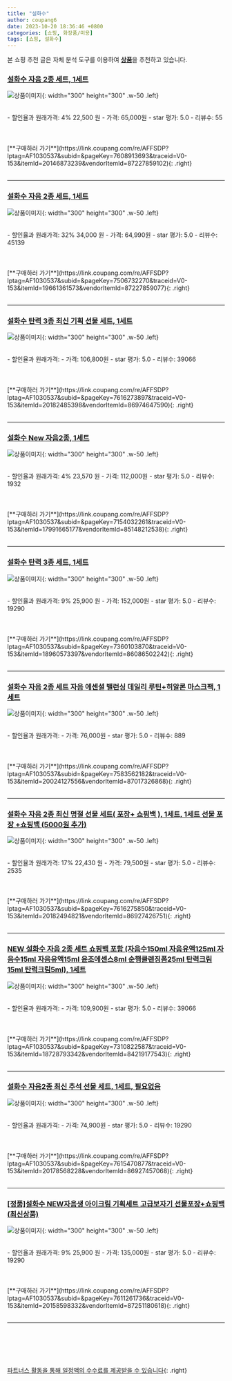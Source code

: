 ```yaml
---
title: "설화수"
author: coupang6
date: 2023-10-20 18:36:46 +0800
categories: [쇼핑, 화장품/미용]
tags: [쇼핑, 설화수]
---
```


본 쇼핑 추천 글은 자체 분석 도구를 이용하여 [**상품**](https://link.coupang.com/a/bao1ui)을 추천하고 있습니다.

### [설화수 자음 2종 세트, 1세트](https://link.coupang.com/re/AFFSDP?lptag=AF1030537&subid=&pageKey=7608913693&traceid=V0-153&itemId=20146873239&vendorItemId=87227859102)

![상품이미지](https://thumbnail8.coupangcdn.com/thumbnails/remote/230x230ex/image/vendor_inventory/32d9/0e0d90b146531c08bb110d984762ba331b395c8177a0717ba34ead50f85b.jpg){: width="300" height="300" .w-50 .left}


<br>
- 할인율과 원래가격: 4%  22,500   원
- 가격: 65,000원
- star 평가: 5.0
- 리뷰수: 55
<br>
<br>
<br>
<br>
[**구매하러 가기**](https://link.coupang.com/re/AFFSDP?lptag=AF1030537&subid=&pageKey=7608913693&traceid=V0-153&itemId=20146873239&vendorItemId=87227859102){: .right}
<br>
<br>

---

### [설화수 자음 2종 세트, 1세트](https://link.coupang.com/re/AFFSDP?lptag=AF1030537&subid=&pageKey=7506732270&traceid=V0-153&itemId=19661361573&vendorItemId=87227859077)

![상품이미지](https://thumbnail8.coupangcdn.com/thumbnails/remote/230x230ex/image/vendor_inventory/32d9/0e0d90b146531c08bb110d984762ba331b395c8177a0717ba34ead50f85b.jpg){: width="300" height="300" .w-50 .left}


<br>
- 할인율과 원래가격: 32%  34,000   원
- 가격: 64,990원
- star 평가: 5.0
- 리뷰수: 45139
<br>
<br>
<br>
<br>
[**구매하러 가기**](https://link.coupang.com/re/AFFSDP?lptag=AF1030537&subid=&pageKey=7506732270&traceid=V0-153&itemId=19661361573&vendorItemId=87227859077){: .right}
<br>
<br>

---

### [설화수 탄력 3종 최신 기획 선물 세트, 1세트](https://link.coupang.com/re/AFFSDP?lptag=AF1030537&subid=&pageKey=7616273897&traceid=V0-153&itemId=20182485398&vendorItemId=86974647590)

![상품이미지](https://thumbnail7.coupangcdn.com/thumbnails/remote/230x230ex/image/vendor_inventory/ef1b/981c713f30742b45effeef32edf911a845cd22baafab6d37db26c4d8e7ea.jpg){: width="300" height="300" .w-50 .left}


<br>
- 할인율과 원래가격: 
- 가격: 106,800원
- star 평가: 5.0
- 리뷰수: 39066
<br>
<br>
<br>
<br>
[**구매하러 가기**](https://link.coupang.com/re/AFFSDP?lptag=AF1030537&subid=&pageKey=7616273897&traceid=V0-153&itemId=20182485398&vendorItemId=86974647590){: .right}
<br>
<br>

---

### [설화수 New 자음2종, 1세트](https://link.coupang.com/re/AFFSDP?lptag=AF1030537&subid=&pageKey=7154032261&traceid=V0-153&itemId=17991665177&vendorItemId=85148212538)

![상품이미지](https://thumbnail6.coupangcdn.com/thumbnails/remote/230x230ex/image/retail/images/4173917782382193-aecaab22-634d-4570-8e6f-0cad29b2149e.jpg){: width="300" height="300" .w-50 .left}


<br>
- 할인율과 원래가격: 4%  23,570   원
- 가격: 112,000원
- star 평가: 5.0
- 리뷰수: 1932
<br>
<br>
<br>
<br>
[**구매하러 가기**](https://link.coupang.com/re/AFFSDP?lptag=AF1030537&subid=&pageKey=7154032261&traceid=V0-153&itemId=17991665177&vendorItemId=85148212538){: .right}
<br>
<br>

---

### [설화수 탄력 3종 세트, 1세트](https://link.coupang.com/re/AFFSDP?lptag=AF1030537&subid=&pageKey=7360103870&traceid=V0-153&itemId=18960573397&vendorItemId=86086502242)

![상품이미지](https://thumbnail7.coupangcdn.com/thumbnails/remote/230x230ex/image/retail/images/5299441220227741-0db641a5-6a98-49ab-9b1f-539a66e6aa78.jpg){: width="300" height="300" .w-50 .left}


<br>
- 할인율과 원래가격: 9%  25,900   원
- 가격: 152,000원
- star 평가: 5.0
- 리뷰수: 19290
<br>
<br>
<br>
<br>
[**구매하러 가기**](https://link.coupang.com/re/AFFSDP?lptag=AF1030537&subid=&pageKey=7360103870&traceid=V0-153&itemId=18960573397&vendorItemId=86086502242){: .right}
<br>
<br>

---

### [설화수 자음 2종 세트 자음 에센셜 밸런싱 데일리 루틴+히알론 마스크팩, 1세트](https://link.coupang.com/re/AFFSDP?lptag=AF1030537&subid=&pageKey=7583562182&traceid=V0-153&itemId=20024127556&vendorItemId=87017326868)

![상품이미지](https://thumbnail9.coupangcdn.com/thumbnails/remote/230x230ex/image/vendor_inventory/ef1e/8c2edfd27690e3c9a975042daacba816ed24ae6d95e32eca7e57b479cc01.jpg){: width="300" height="300" .w-50 .left}


<br>
- 할인율과 원래가격: 
- 가격: 76,000원
- star 평가: 5.0
- 리뷰수: 889
<br>
<br>
<br>
<br>
[**구매하러 가기**](https://link.coupang.com/re/AFFSDP?lptag=AF1030537&subid=&pageKey=7583562182&traceid=V0-153&itemId=20024127556&vendorItemId=87017326868){: .right}
<br>
<br>

---

### [설화수 자음 2종 최신 명절 선물 세트( 포장+ 쇼핑백 ), 1세트, 1세트 선물 포장 +쇼핑백 (5000원 추가)](https://link.coupang.com/re/AFFSDP?lptag=AF1030537&subid=&pageKey=7616275850&traceid=V0-153&itemId=20182494821&vendorItemId=86927426751)

![상품이미지](https://thumbnail10.coupangcdn.com/thumbnails/remote/230x230ex/image/vendor_inventory/5674/f41f5116250cd0752582cc0f3a73bc7e36533952176b3534b9bd5f78f2b6.png){: width="300" height="300" .w-50 .left}


<br>
- 할인율과 원래가격: 17%  22,430   원
- 가격: 79,500원
- star 평가: 5.0
- 리뷰수: 2535
<br>
<br>
<br>
<br>
[**구매하러 가기**](https://link.coupang.com/re/AFFSDP?lptag=AF1030537&subid=&pageKey=7616275850&traceid=V0-153&itemId=20182494821&vendorItemId=86927426751){: .right}
<br>
<br>

---

### [NEW 설화수 자음 2종 세트 쇼핑백 포함 (자음수150ml 자음유액125ml 자음수15ml 자음유액15ml 윤조에센스8ml 순행클렌징폼25ml 탄력크림15ml 탄력크림5ml), 1세트](https://link.coupang.com/re/AFFSDP?lptag=AF1030537&subid=&pageKey=7310822587&traceid=V0-153&itemId=18728793342&vendorItemId=84219177543)

![상품이미지](https://thumbnail10.coupangcdn.com/thumbnails/remote/230x230ex/image/vendor_inventory/4e6f/e8c112ba0a92fa30a917cd7f2b34b167e8df8e9befd4375fd9646b42865d.jpg){: width="300" height="300" .w-50 .left}


<br>
- 할인율과 원래가격: 
- 가격: 109,900원
- star 평가: 5.0
- 리뷰수: 39066
<br>
<br>
<br>
<br>
[**구매하러 가기**](https://link.coupang.com/re/AFFSDP?lptag=AF1030537&subid=&pageKey=7310822587&traceid=V0-153&itemId=18728793342&vendorItemId=84219177543){: .right}
<br>
<br>

---

### [설화수 자음2종 최신 추석 선물 세트, 1세트, 필요없음](https://link.coupang.com/re/AFFSDP?lptag=AF1030537&subid=&pageKey=7615470877&traceid=V0-153&itemId=20178568228&vendorItemId=86927457068)

![상품이미지](https://thumbnail8.coupangcdn.com/thumbnails/remote/230x230ex/image/vendor_inventory/443c/34aca65a53275a1d52ba6c7bca66dfd11f35ebeaeaffb6429a8f2bba77eb.png){: width="300" height="300" .w-50 .left}


<br>
- 할인율과 원래가격: 
- 가격: 74,900원
- star 평가: 5.0
- 리뷰수: 19290
<br>
<br>
<br>
<br>
[**구매하러 가기**](https://link.coupang.com/re/AFFSDP?lptag=AF1030537&subid=&pageKey=7615470877&traceid=V0-153&itemId=20178568228&vendorItemId=86927457068){: .right}
<br>
<br>

---

### [[정품]설화수 NEW자음생 아이크림 기획세트 고급보자기 선물포장+쇼핑백(최신상품)](https://link.coupang.com/re/AFFSDP?lptag=AF1030537&subid=&pageKey=7611261736&traceid=V0-153&itemId=20158598332&vendorItemId=87251180618)

![상품이미지](https://thumbnail8.coupangcdn.com/thumbnails/remote/230x230ex/image/vendor_inventory/78cf/d8973ceec05311f36c7959fa6715816989ef360e5ebba549bf4cf7bd43c3.jpg){: width="300" height="300" .w-50 .left}


<br>
- 할인율과 원래가격: 9%  25,900   원
- 가격: 135,000원
- star 평가: 5.0
- 리뷰수: 19290
<br>
<br>
<br>
<br>
[**구매하러 가기**](https://link.coupang.com/re/AFFSDP?lptag=AF1030537&subid=&pageKey=7611261736&traceid=V0-153&itemId=20158598332&vendorItemId=87251180618){: .right}
<br>
<br>

---
<br><br><br><br><br> [파트너스 활동을 통해 일정액의 수수료를 제공받을 수 있습니다](https://link.coupang.com/a/bao1ui){: .right}